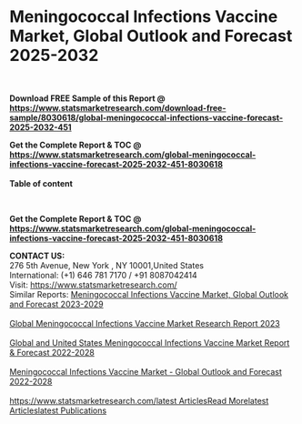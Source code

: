 <h1>Meningococcal Infections Vaccine Market, Global Outlook and Forecast 2025-2032</h1><br/><p><strong>Download FREE Sample of this Report @ <a href="https://www.statsmarketresearch.com/download-free-sample/8030618/global-meningococcal-infections-vaccine-forecast-2025-2032-451">https://www.statsmarketresearch.com/download-free-sample/8030618/global-meningococcal-infections-vaccine-forecast-2025-2032-451</a></strong></p><div><b>Get the Complete Report & TOC @ <a href="https://www.statsmarketresearch.com/global-meningococcal-infections-vaccine-forecast-2025-2032-451-8030618">https://www.statsmarketresearch.com/global-meningococcal-infections-vaccine-forecast-2025-2032-451-8030618</a></b></div><br><b>Table of content</b><p><br><div><b>Get the Complete Report & TOC @ <a href="https://www.statsmarketresearch.com/global-meningococcal-infections-vaccine-forecast-2025-2032-451-8030618">https://www.statsmarketresearch.com/global-meningococcal-infections-vaccine-forecast-2025-2032-451-8030618</a></b></div></p> <b>CONTACT US:</b><br>276 5th Avenue, New York , NY 10001,United States<br>International: (+1) 646 781 7170 / +91 8087042414<br>Visit: <a href="https://www.statsmarketresearch.com/">https://www.statsmarketresearch.com/</a><br>Similar Reports: <a href="https://www.statsmarketresearch.com/global-meningococcal-infections-vaccine-forecast-2025-2032-451-8030618">Meningococcal Infections Vaccine Market, Global Outlook and Forecast 2023-2029</a><br/><br/><a href="https://www.statsmarketresearch.com/global-meningococcal-infections-vaccine-forecast-2025-2032-451-8030618">Global Meningococcal Infections Vaccine Market Research Report 2023</a><br/><br/><a href="https://www.statsmarketresearch.com/global-meningococcal-infections-vaccine-forecast-2025-2032-451-8030618">Global and United States Meningococcal Infections Vaccine Market Report & Forecast 2022-2028</a><br/><br/><a href="https://www.statsmarketresearch.com/global-meningococcal-infections-vaccine-forecast-2025-2032-451-8030618">Meningococcal Infections Vaccine Market - Global Outlook and Forecast 2022-2028</a><br/><br/><a href="https://gyeongbokgung.com">https://www.statsmarketresearch.com/</a><a href="https://hallyeomaritime.com">latest Articles</a><a href="https://jingwansa.com">Read More</a><a href=https://nguoiviet.jp/">latest Articles</a><a href="https://www.intelmarketresearch.com/">latest Publications</a>